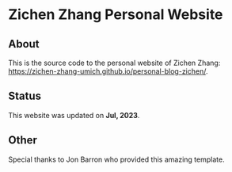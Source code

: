 # Zichen Zhang Personal Website

## About

This is the source code to the personal website of Zichen Zhang: https://zichen-zhang-umich.github.io/personal-blog-zichen/.


## Status

This website was updated on **Jul, 2023**.


## Other

Special thanks to Jon Barron who provided this amazing template.
